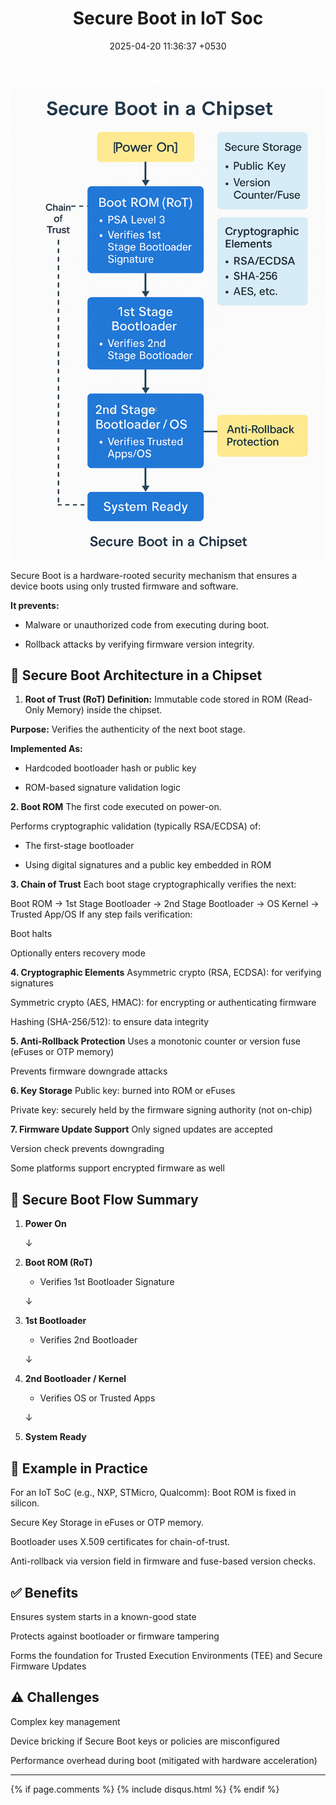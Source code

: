 ﻿---
layout: post
comments: true
IDENTIFIER: HCI 
title:  "Secure Boot in  IoT  Soc"
description: Secure Boot | Immutable Boot |Red| IoT| Security|SoC
date:   2025-04-20 11:36:37 +0530
categories: IoT
---
<img alt='Secure Boot' src='/assets/SecureBoot.png'>

Secure Boot is a hardware-rooted security mechanism that ensures a device boots using only trusted firmware and software.

**It prevents:**

- Malware or unauthorized code from executing during boot.

- Rollback attacks by verifying firmware version integrity.

## **🧠 Secure Boot Architecture in a Chipset**
1. **Root of Trust (RoT) Definition:** Immutable code stored in ROM (Read-Only Memory) inside the chipset.

**Purpose:** Verifies the authenticity of the next boot stage.

**Implemented As:**

- Hardcoded bootloader hash or public key

- ROM-based signature validation logic

**2. Boot ROM**
The first code executed on power-on.

Performs cryptographic validation (typically RSA/ECDSA) of:

- The first-stage bootloader

- Using digital signatures and a public key embedded in ROM

**3. Chain of Trust**
Each boot stage cryptographically verifies the next:

Boot ROM → 1st Stage Bootloader → 2nd Stage Bootloader → OS Kernel → Trusted App/OS
If any step fails verification:

Boot halts

Optionally enters recovery mode

**4. Cryptographic Elements**
Asymmetric crypto (RSA, ECDSA): for verifying signatures

Symmetric crypto (AES, HMAC): for encrypting or authenticating firmware

Hashing (SHA-256/512): to ensure data integrity

**5. Anti-Rollback Protection**
Uses a monotonic counter or version fuse (eFuses or OTP memory)

Prevents firmware downgrade attacks

**6. Key Storage**
Public key: burned into ROM or eFuses

Private key: securely held by the firmware signing authority (not on-chip)

**7. Firmware Update Support**
Only signed updates are accepted

Version check prevents downgrading

Some platforms support encrypted firmware as well

## **🔄 Secure Boot Flow Summary**

1. **Power On**

   ↓
2. **Boot ROM (RoT)**
   - Verifies 1st Bootloader Signature

   ↓
3. **1st Bootloader**
   - Verifies 2nd Bootloader

   ↓
4. **2nd Bootloader / Kernel**
   - Verifies OS or Trusted Apps

   ↓
5. **System Ready**

## **🔧 Example in Practice**
For an IoT SoC (e.g., NXP, STMicro, Qualcomm):
Boot ROM is fixed in silicon.

Secure Key Storage in eFuses or OTP memory.

Bootloader uses X.509 certificates for chain-of-trust.

Anti-rollback via version field in firmware and fuse-based version checks.

## **✅ Benefits**
Ensures system starts in a known-good state

Protects against bootloader or firmware tampering

Forms the foundation for Trusted Execution Environments (TEE) and Secure Firmware Updates

## **⚠️ Challenges**
Complex key management

Device bricking if Secure Boot keys or policies are misconfigured

Performance overhead during boot (mitigated with hardware acceleration)

---

{% if page.comments %} {% include disqus.html %} {% endif %}
